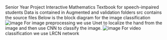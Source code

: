 Senior Year Project
Interactive Mathematics Textbook for speech-impaired students 
Data is contained in Augmented and validation folders
src contains the source files
Below is the block diagram for the image classification
![image](https://github.com/hrushikesh890/SignLanguageClassification/assets/24652679/a9dd77e6-7306-4638-b6ea-dc3db7394c9e)
For image preprocessing we use Unet to localize the hand from the image and then use CNN to classify the image.
![image](https://github.com/hrushikesh890/SignLanguageClassification/assets/24652679/1aa0ad17-2bce-4ec1-9e5f-c7537cf92d58)
For video classification we use LRCN network
